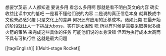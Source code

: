想要学英语 人人都知道 要说多用 看怎么多用啊 那就是看不明白英文的内容 确实收益比读中文的低吧 一是看不懂他们说的内容 二是说的真正信息本身 就算换成中文也未必感兴趣 只是文化上的差异 何况还有应用的迁移成本。诸如此类
在最开始的阶段就让人一下挑战大boss，实在是太困难 嗯 所以有时候是需要采取类似多级火箭的策略 来完成这些具体的任务 可能他们说的本身没错 但因为执行成本太高而不具有可执行性 这就是最大问题

[[tag/English]] [[Multi-stage Rocket]]
